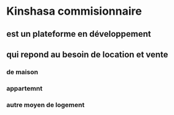 # Kinshasa commisionnaire 
## est un plateforme en développement
## qui repond au besoin de location et vente 
### de maison
### appartemnt
### autre moyen de logement
